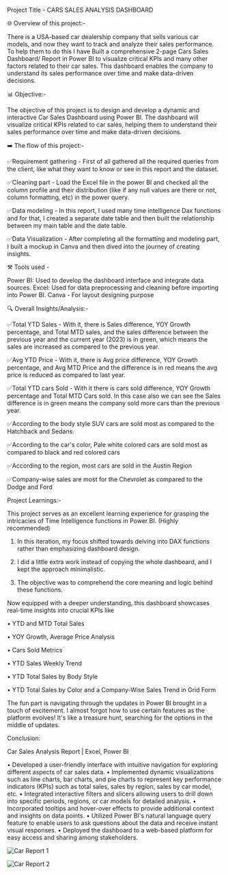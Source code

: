 Project Title -  CARS SALES ANALYSIS DASHBOARD

🌐 Overview of this project:-

There is a USA-based car dealership company that sells various car models, and now they want to track and analyze their sales performance.
To help them to do this I have Built a comprehensive 2-page Cars Sales Dashboard/ Report in Power BI to visualize critical KPIs and many other factors related to their car sales. This dashboard enables the company to understand its sales performance over time and make data-driven decisions.

📊 Objective:-

The objective of this project is to design and develop a dynamic and interactive Car Sales Dashboard using Power BI. The dashboard will visualize critical KPIs related to car sales, helping them to understand their sales performance over time and make data-driven decisions.

➡️ The flow of this project:-

✅Requirement gathering - First of all gathered all the required queries from the client, like what they want to know or see in this report and the dataset.

✅Cleaning part - Load the Excel file in the power BI and checked all the column profile and their distribution (like if any null values are there or not, column formatting, etc) in the power query.

✅Data modeling - In this report, I used many time intelligence Dax functions and for that, I created a separate date table and then built the relationship between my main table and the date table.

✅Data Visualization - After completing all the formatting and modeling part, I built a mockup in Canva and then dived into the journey of creating insights.

⚒️ Tools used -

Power BI: Used to develop the dashboard interface and integrate data sources.
Excel: Used for data preprocessing and cleaning before importing into Power BI.
Canva - For layout designing purpose

🔍 Overall Insights/Analysis:-

✅Total YTD Sales - With it, there is Sales difference, YOY Growth percentage, and Total MTD sales, and the sales difference between the previous year and the current year (2023) is in green, which means the sales are increased as compared to the previous year.

✅Avg YTD Price - With it, there is Avg price difference, YOY Growth percentage, and Avg MTD Price and the difference is in red means the avg price is reduced as compared to last year.

✅Total YTD cars Sold - With it there is cars sold difference, YOY Growth percentage and Total MTD Cars sold. In this case also we can see the Sales difference is in green means the company sold more cars than the previous year.

✅According to the body style SUV cars are sold most as compared to the Hatchback and Sedans.

✅According to the car's color, Pale white colored cars are sold most as compared to black and red colored cars

✅According to the region, most cars are sold in the Austin Region

✅Company-wise sales are most for the Chevrolet as compared to the Dodge and Ford

Project Learnings:-

This project serves as an excellent learning experience for grasping the intricacies of Time Intelligence functions in Power BI. (Highly recommended)

1. In this iteration, my focus shifted towards delving into DAX functions rather than emphasizing dashboard design.

2. I did a little extra work instead of copying the whole dashboard, and I kept the approach minimalistic.

3. The objective was to comprehend the core meaning and logic behind these functions.

Now equipped with a deeper understanding, this dashboard showcases real-time insights into crucial KPIs like

• YTD and MTD Total Sales

• YOY Growth, Average Price Analysis

• Cars Sold Metrics

• YTD Sales Weekly Trend

• YTD Total Sales by Body Style

• YTD Total Sales by Color and a Company-Wise Sales Trend in Grid Form

The fun part is navigating through the updates in Power BI brought in a touch of excitement. I almost forgot how to use certain features as the platform evolves! It's like a treasure hunt, searching for the options in the middle of updates.

Conclusion: 

Car Sales Analysis Report | Excel, Power BI

• Developed a user-friendly interface with intuitive navigation for exploring different aspects of car sales data.
• Implemented dynamic visualizations such as line charts, bar charts, and pie charts to represent key performance indicators (KPIs) such as total sales, sales by region, sales by car model, etc.
• Integrated interactive filters and slicers allowing users to drill down into specific periods, regions, or car models for detailed analysis.
• Incorporated tooltips and hover-over effects to provide additional context and insights on data points.
• Utilized Power BI's natural language query feature to enable users to ask questions about the data and receive instant visual responses.
• Deployed the dashboard to a web-based platform for easy access and sharing among stakeholders.



![Car Report 1](https://github.com/Jabivulla369/Car-Sales-Analysis-Report/assets/122985980/1a246a1b-8ebe-4819-9e1c-d0abd0752058)


![Car Report 2](https://github.com/Jabivulla369/Car-Sales-Analysis-Report/assets/122985980/6ec4cfd0-31cb-4b61-91a9-ba8cfed09689)

